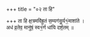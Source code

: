 +++
title = "०२ ता हि"

+++
ता हि क्ष॒त्रमवि॑ह्रुतं स॒म्यग॑सु॒र्य१॒॑माशा॑ते ।  
अध॑ व्र॒तेव॒ मानु॑षं॒ स्व१॒॑र्ण धा॑यि दर्श॒तम् ॥